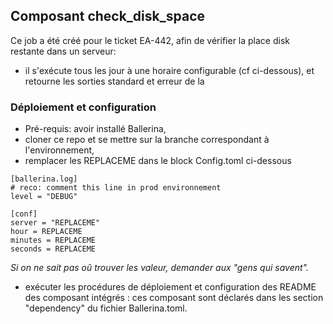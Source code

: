 ## Composant check_disk_space

Ce job a été créé pour le ticket EA-442, afin de vérifier la place disk restante dans un serveur:

* il s'exécute tous les jour à une horaire configurable (cf ci-dessous), et retourne les sorties standard et erreur de la

### Déploiement et configuration

* Pré-requis: avoir installé Ballerina,  
* cloner ce repo et se mettre sur la branche correspondant à l'environnement,
* remplacer les REPLACEME dans le block Config.toml ci-dessous
```
[ballerina.log]
# reco: comment this line in prod environnement
level = "DEBUG"

[conf]
server = "REPLACEME"
hour = REPLACEME
minutes = REPLACEME
seconds = REPLACEME
```
_Si on ne sait pas oû trouver les valeur, demander aux "gens qui savent"._

* exécuter les procédures de déploiement et configuration des README des composant intégrés : ces composant sont déclarés dans les section "dependency" du fichier Ballerina.toml.